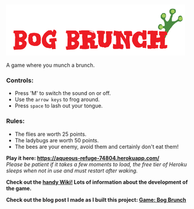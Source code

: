 ![Bog Brunch Title](public/images/ui-sprites/bog-brunch-title.png)

A game where you munch a brunch.

### Controls:
- Press 'M' to switch the sound on or off.
- Use the `arrow keys` to frog around.
- Press `space` to lash out your tongue.

### Rules:
- The flies are worth 25 points.
- The ladybugs are worth 50 points.
- The bees are your enemy, avoid them and certainly don't eat them!

**Play it here: https://aqueous-refuge-74804.herokuapp.com/**  
_Please be patient if it takes a few moments to load, the free tier of Heroku sleeps when not in use and must restart after waking._

**Check out the [handy Wiki!](https://github.com/DotFreelance/floatplane/wiki) Lots of information about the development of the game.**

**Check out the blog post I made as I built this project: [Game: Bog Brunch](https://dotfreelance.github.io/bog/brunch/game/videogame/webgl/pixi/nodejs/express/2017/05/07/bog-brunch-game.html)**


